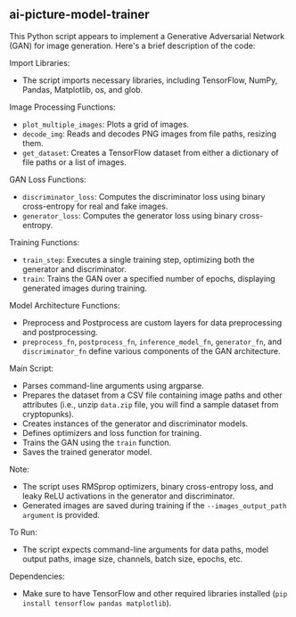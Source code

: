 ## ai-picture-model-trainer


This Python script appears to implement a Generative Adversarial Network (GAN) for image generation. Here's a brief description of the code:

Import Libraries:
- The script imports necessary libraries, including TensorFlow, NumPy, Pandas, Matplotlib, os, and glob.

Image Processing Functions:
- `plot_multiple_images`: Plots a grid of images.
- `decode_img`: Reads and decodes PNG images from file paths, resizing them.
- `get_dataset`: Creates a TensorFlow dataset from either a dictionary of file paths or a list of images.

GAN Loss Functions:
- `discriminator_loss`: Computes the discriminator loss using binary cross-entropy for real and fake images.
- `generator_loss`: Computes the generator loss using binary cross-entropy.

Training Functions:
- `train_step`: Executes a single training step, optimizing both the generator and discriminator.
- `train`: Trains the GAN over a specified number of epochs, displaying generated images during training.

Model Architecture Functions:
- Preprocess and Postprocess are custom layers for data preprocessing and postprocessing.
- `preprocess_fn`, `postprocess_fn`, `inference_model_fn`, `generator_fn`, and `discriminator_fn` define various components of the GAN architecture.

Main Script:
- Parses command-line arguments using argparse.
- Prepares the dataset from a CSV file containing image paths and other attributes (i.e., unzip `data.zip` file, you will find a sample dataset from cryptopunks).
- Creates instances of the generator and discriminator models.
- Defines optimizers and loss function for training.
- Trains the GAN using the `train` function.
- Saves the trained generator model.

Note:
- The script uses RMSprop optimizers, binary cross-entropy loss, and leaky ReLU activations in the generator and discriminator.
- Generated images are saved during training if the `--images_output_path argument` is provided.

To Run:
- The script expects command-line arguments for data paths, model output paths, image size, channels, batch size, epochs, etc.

Dependencies:
- Make sure to have TensorFlow and other required libraries installed (`pip install tensorflow pandas matplotlib`).
